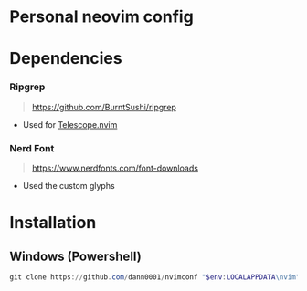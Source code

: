 # Personal neovim config
# Dependencies
### Ripgrep
> https://github.com/BurntSushi/ripgrep
- Used for [Telescope.nvim](https://github.com/nvim-telescope/telescope.nvim)
### Nerd Font
> https://www.nerdfonts.com/font-downloads
- Used the custom glyphs
# Installation
## Windows (Powershell)
```ps1
git clone https://github.com/dann0001/nvimconf "$env:LOCALAPPDATA\nvim";Remove-Item -Path "$env:LOCALAPPDATA\nvim\README.md";Remove-Item -Recurse -Force "$env:LOCALAPPDATA\nvim\.git"
```
